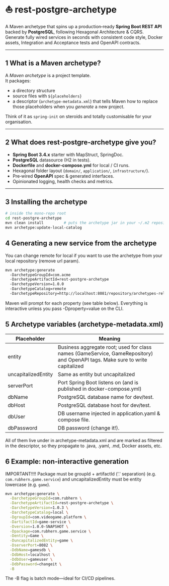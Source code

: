 # ⛵️ rest‑postgre‑archetype

A Maven archetype that spins up a production‑ready **Spring Boot REST API** backed by **PostgreSQL**, following
Hexagonal Architecture & CQRS.  
Generate fully wired services in seconds with consistent code style, Docker assets, Integration and Acceptance tests and
OpenAPI contracts.

---

## 1 What is a Maven archetype?

A *Maven archetype* is a project template.  
It packages:

* a directory structure
* source files with `${placeholders}`
* a descriptor (`archetype-metadata.xml`) that tells Maven how to replace those placeholders when you *generate* a new
  project.

Think of it as `spring‑init` on steroids and totally customisable for your organisation.

---

## 2 What does **rest‑postgre‑archetype** give you?

* **Spring Boot 3.4.x** starter with MapStruct, SpringDoc.
* **PostgreSQL** datasource (H2 in tests).
* **Dockerfile** and **docker‑compose.yml** for local / CI runs.
* Hexagonal folder layout (`domain/`, `application/`, `infrastructure/`).
* Pre‑wired **OpenAPI** spec & generated interfaces.
* Opinionated logging, health checks and metrics.

---

## 3 Installing the archetype

```bash
# inside the mono‑repo root
cd rest-postgre-archetype
mvn clean install         # puts the archetype jar in your ~/.m2 repository
mvn archetype:update-local-catalog
```

## 4 Generating a new service from the archetype

You can change remote for local if you want to use the archetype from your local repository (remove url param).

```bash
mvn archetype:generate
  -DarchetypeGroupId=com.acme
  -DarchetypeArtifactId=rest-postgre-archetype
  -DarchetypeVersion=1.0.0
  -DarchetypeCatalog=remote
  -DarchetypeRepository=http://localhost:8081/repository/archetypes-releases
```

Maven will prompt for each property (see table below).
Everything is interactive unless you pass -Dproperty=value on the CLI.

## 5 Archetype variables (archetype-metadata.xml)

| Placeholder         | Meaning                                                                                                                      |
|---------------------|------------------------------------------------------------------------------------------------------------------------------|
| entity              | Business aggregate root; used for class names (GameService, GameRepository) and OpenAPI tags. Make sure to write capitalized |
| uncapitalizedEntity | Same as entity but uncapitalized                                                                                             |
| serverPort          | Port Spring Boot listens on (and is published in docker-compose.yml)                                                         |
| dbName              | PostgreSQL database name for dev/test.                                                                                       |
| dbHost              | PostgreSQL database host for dev/test.                                                                                       |
| dbUser              | DB username injected in application.yaml & compose file.                                                                     |
| dbPassword          | DB password (change it!).                                                                                                    |

All of them live under <requiredProperties> in archetype-metadata.xml and are marked as filtered in the descriptor, so
they propagate to .java, .yaml, .md, Docker assets, etc.

## 6 Example: non‑interactive generation

IMPORTANT!!!! Package must be groupId + artifactId ('.' separation) (e.g. `com.rubhern.game.service`) and
uncapitalizedEntity must be entity lowercase (e.g. `game`).

```bash
mvn archetype:generate \
  -DarchetypeGroupId=com.rubhern \
  -DarchetypeArtifactId=rest-postgre-archetype \
  -DarchetypeVersion=1.0.3 \
  -DarchetypeCatalog=local \
  -DgroupId=com.videogame.platform \
  -DartifactId=game-service \
  -Dversion=1.0.0-SNAPSHOT \
  -Dpackage=com.rubhern.game.service \
  -Dentity=Game \
  -DuncapitalizedEntity=game \
  -DserverPort=8082 \
  -DdbName=gamesdb \
  -DdbHost=localhost \
  -DdbUser=gameuser \
  -DdbPassword=changeit \
  -B
```

The -B flag is batch mode—ideal for CI/CD pipelines.